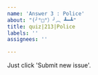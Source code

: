 ```yaml
---
name: 'Answer 3 : Police'
about: "(╯°□°）╯︵ ┻━┻"
title: quiz|213|Police
labels: ''
assignees: ''

---
```


Just click 'Submit new issue'.

